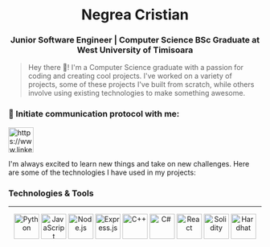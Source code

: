 <h1 align="center">Negrea Cristian</h1>

<h3 align="center">Junior Software Engineer | Computer Science BSc Graduate at West University of Timisoara</h3>

> Hey there 👋! I'm a Computer Science graduate with a passion for coding and creating cool projects. I've worked on a variety of projects, some of these projects I've built from scratch, while others involve using existing technologies to make something awesome.

<h3 align="left">🔗 Initiate communication protocol with me: </h3>
<p align="left">
<a href="https://www.linkedin.com/in/cristian-negrea/" target="blank"> <img align="center" src="https://cdn.jsdelivr.net/gh/devicons/devicon@latest/icons/linkedin/linkedin-original.svg" alt="https://www.linkedin.com/in/cristian-negrea/" width="50px" /></a>
</p>

I'm always excited to learn new things and take on new challenges. Here are some of the technologies I have used in my projects:

### Technologies & Tools
---

<p align="center">
<img alt="Python" width="50px" src="https://cdn.jsdelivr.net/gh/devicons/devicon@latest/icons/python/python-original.svg" />
<img alt="JavaScript" width="50px" src="https://cdn.jsdelivr.net/gh/devicons/devicon@latest/icons/javascript/javascript-original.svg" />
<img alt="Node.js" width="50px" src="https://cdn.jsdelivr.net/gh/devicons/devicon@latest/icons/nodejs/nodejs-original-wordmark.svg" />
<img alt="Express.js" width="50px" src="https://cdn.jsdelivr.net/gh/devicons/devicon@latest/icons/express/express-original-wordmark.svg" />
<img alt="C++" width="50px" src="https://cdn.jsdelivr.net/gh/devicons/devicon@latest/icons/cplusplus/cplusplus-original.svg" />
<img alt="C#" width="50px" src="https://cdn.jsdelivr.net/gh/devicons/devicon@latest/icons/csharp/csharp-original.svg" />
<img alt="React" width="50px" src="https://cdn.jsdelivr.net/gh/devicons/devicon@latest/icons/react/react-original.svg" />
<img alt="Solidity" width="50px" src="https://cdn.jsdelivr.net/gh/devicons/devicon@latest/icons/solidity/solidity-original.svg" />
<img alt="Hardhat" width="50px" src="https://cdn.jsdelivr.net/gh/devicons/devicon@latest/icons/hardhat/hardhat-original.svg" />
</p>
